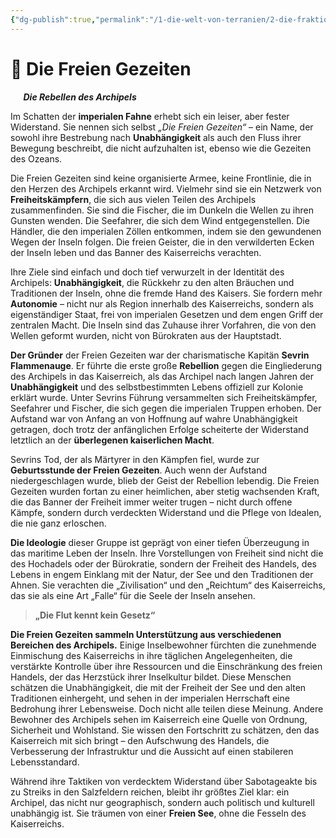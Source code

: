 ```yaml
---
{"dg-publish":true,"permalink":"/1-die-welt-von-terranien/2-die-fraktionen/2-kleinere-gruppierungen/freien-gezeiten/"}
---
```


# 🌊 **Die Freien Gezeiten**
$\quad$
**_Die Rebellen des Archipels_**

Im Schatten der **imperialen Fahne** erhebt sich ein leiser, aber fester Widerstand. Sie nennen sich selbst *„Die Freien Gezeiten“* – ein Name, der sowohl ihre Bestrebung nach **Unabhängigkeit** als auch den Fluss ihrer Bewegung beschreibt, die nicht aufzuhalten ist, ebenso wie die Gezeiten des Ozeans.

Die Freien Gezeiten sind keine organisierte Armee, keine Frontlinie, die in den Herzen des Archipels erkannt wird. Vielmehr sind sie ein Netzwerk von **Freiheitskämpfern**, die sich aus vielen Teilen des Archipels zusammenfinden. Sie sind die Fischer, die im Dunkeln die Wellen zu ihren Gunsten wenden. Die Seefahrer, die sich dem Wind entgegenstellen. Die Händler, die den imperialen Zöllen entkommen, indem sie den gewundenen Wegen der Inseln folgen. Die freien Geister, die in den verwilderten Ecken der Inseln leben und das Banner des Kaiserreichs verachten.

Ihre Ziele sind einfach und doch tief verwurzelt in der Identität des Archipels: **Unabhängigkeit**, die Rückkehr zu den alten Bräuchen und Traditionen der Inseln, ohne die fremde Hand des Kaisers. Sie fordern mehr **Autonomie** – nicht nur als Region innerhalb des Kaiserreichs, sondern als eigenständiger Staat, frei von imperialen Gesetzen und dem engen Griff der zentralen Macht. Die Inseln sind das Zuhause ihrer Vorfahren, die von den Wellen geformt wurden, nicht von Bürokraten aus der Hauptstadt.

**Der Gründer** der Freien Gezeiten war der charismatische Kapitän **Sevrin Flammenauge**. Er führte die erste große **Rebellion** gegen die Eingliederung des Archipels in das Kaiserreich, als das Archipel nach langen Jahren der **Unabhängigkeit** und des selbstbestimmten Lebens offiziell zur Kolonie erklärt wurde. Unter Sevrins Führung versammelten sich Freiheitskämpfer, Seefahrer und Fischer, die sich gegen die imperialen Truppen erhoben. Der Aufstand war von Anfang an von Hoffnung auf wahre Unabhängigkeit getragen, doch trotz der anfänglichen Erfolge scheiterte der Widerstand letztlich an der **überlegenen kaiserlichen Macht**.

Sevrins Tod, der als Märtyrer in den Kämpfen fiel, wurde zur **Geburtsstunde der Freien Gezeiten**. Auch wenn der Aufstand niedergeschlagen wurde, blieb der Geist der Rebellion lebendig. Die Freien Gezeiten wurden fortan zu einer heimlichen, aber stetig wachsenden Kraft, die das Banner der Freiheit immer weiter trugen – nicht durch offene Kämpfe, sondern durch verdeckten Widerstand und die Pflege von Idealen, die nie ganz erloschen.

**Die Ideologie** dieser Gruppe ist geprägt von einer tiefen Überzeugung in das maritime Leben der Inseln. Ihre Vorstellungen von Freiheit sind nicht die des Hochadels oder der Bürokratie, sondern der Freiheit des Handels, des Lebens in engem Einklang mit der Natur, der See und den Traditionen der Ahnen. Sie verachten die „Zivilisation“ und den „Reichtum“ des Kaiserreichs, das sie als eine Art „Falle“ für die Seele der Inseln ansehen.

>**„Die Flut kennt kein Gesetz“**

**Die Freien Gezeiten sammeln Unterstützung aus verschiedenen Bereichen des Archipels.** Einige Inselbewohner fürchten die zunehmende Einmischung des Kaiserreichs in ihre täglichen Angelegenheiten, die verstärkte Kontrolle über ihre Ressourcen und die Einschränkung des freien Handels, der das Herzstück ihrer Inselkultur bildet. Diese Menschen schätzen die Unabhängigkeit, die mit der Freiheit der See und den alten Traditionen einhergeht, und sehen in der imperialen Herrschaft eine Bedrohung ihrer Lebensweise. Doch nicht alle teilen diese Meinung. Andere Bewohner des Archipels sehen im Kaiserreich eine Quelle von Ordnung, Sicherheit und Wohlstand. Sie wissen den Fortschritt zu schätzen, den das Kaiserreich mit sich bringt – den Aufschwung des Handels, die Verbesserung der Infrastruktur und die Aussicht auf einen stabileren Lebensstandard.

Während ihre Taktiken von verdecktem Widerstand über Sabotageakte bis zu Streiks in den Salzfeldern reichen, bleibt ihr größtes Ziel klar: ein Archipel, das nicht nur geographisch, sondern auch politisch und kulturell unabhängig ist. Sie träumen von einer **Freien See**, ohne die Fesseln des Kaiserreichs.
